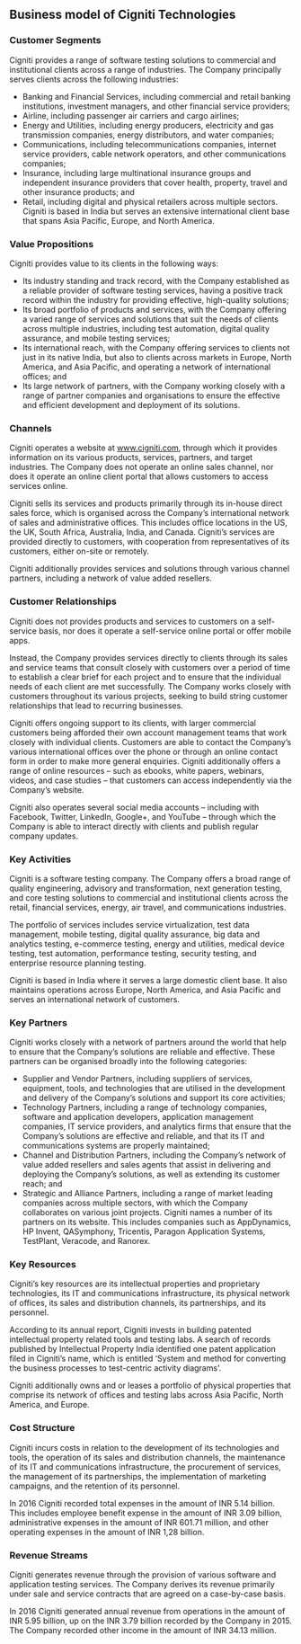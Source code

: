 Business model of Cigniti Technologies
--------------------------------------

 ### Customer Segments

 Cigniti provides a range of software testing solutions to commercial and institutional clients across a range of industries. The Company principally serves clients across the following industries:

  * Banking and Financial Services, including commercial and retail banking institutions, investment managers, and other financial service providers;
 * Airline, including passenger air carriers and cargo airlines;
 * Energy and Utilities, including energy producers, electricity and gas transmission companies, energy distributors, and water companies;
 * Communications, including telecommunications companies, internet service providers, cable network operators, and other communications companies;
 * Insurance, including large multinational insurance groups and independent insurance providers that cover health, property, travel and other insurance products; and
 * Retail, including digital and physical retailers across multiple sectors.
  Cigniti is based in India but serves an extensive international client base that spans Asia Pacific, Europe, and North America.

 ### Value Propositions

 Cigniti provides value to its clients in the following ways:

  * Its industry standing and track record, with the Company established as a reliable provider of software testing services, having a positive track record within the industry for providing effective, high-quality solutions;
 * Its broad portfolio of products and services, with the Company offering a varied range of services and solutions that suit the needs of clients across multiple industries, including test automation, digital quality assurance, and mobile testing services;
 * Its international reach, with the Company offering services to clients not just in its native India, but also to clients across markets in Europe, North America, and Asia Pacific, and operating a network of international offices; and
 * Its large network of partners, with the Company working closely with a range of partner companies and organisations to ensure the effective and efficient development and deployment of its solutions.
  ### Channels

 Cigniti operates a website at www.cigniti.com, through which it provides information on its various products, services, partners, and target industries. The Company does not operate an online sales channel, nor does it operate an online client portal that allows customers to access services online.

 Cigniti sells its services and products primarily through its in-house direct sales force, which is organised across the Company’s international network of sales and administrative offices. This includes office locations in the US, the UK, South Africa, Australia, India, and Canada. Cigniti’s services are provided directly to customers, with cooperation from representatives of its customers, either on-site or remotely.

 Cigniti additionally provides services and solutions through various channel partners, including a network of value added resellers.

 ### Customer Relationships

 Cigniti does not provides products and services to customers on a self-service basis, nor does it operate a self-service online portal or offer mobile apps.

 Instead, the Company provides services directly to clients through its sales and service teams that consult closely with customers over a period of time to establish a clear brief for each project and to ensure that the individual needs of each client are met successfully. The Company works closely with customers throughout its various projects, seeking to build string customer relationships that lead to recurring businesses.

 Cigniti offers ongoing support to its clients, with larger commercial customers being afforded their own account management teams that work closely with individual clients. Customers are able to contact the Company’s various international offices over the phone or through an online contact form in order to make more general enquiries. Cigniti additionally offers a range of online resources – such as ebooks, white papers, webinars, videos, and case studies – that customers can access independently via the Company’s website.

 Cigniti also operates several social media accounts – including with Facebook, Twitter, LinkedIn, Google+, and YouTube – through which the Company is able to interact directly with clients and publish regular company updates.

 ### Key Activities

 Cigniti is a software testing company. The Company offers a broad range of quality engineering, advisory and transformation, next generation testing, and core testing solutions to commercial and institutional clients across the retail, financial services, energy, air travel, and communications industries.

 The portfolio of services includes service virtualization, test data management, mobile testing, digital quality assurance, big data and analytics testing, e-commerce testing, energy and utilities, medical device testing, test automation, performance testing, security testing, and enterprise resource planning testing.

 Cigniti is based in India where it serves a large domestic client base. It also maintains operations across Europe, North America, and Asia Pacific and serves an international network of customers.

 ### Key Partners

 Cigniti works closely with a network of partners around the world that help to ensure that the Company’s solutions are reliable and effective. These partners can be organised broadly into the following categories:

  * Supplier and Vendor Partners, including suppliers of services, equipment, tools, and technologies that are utilised in the development and delivery of the Company’s solutions and support its core activities;
 * Technology Partners, including a range of technology companies, software and application developers, application management companies, IT service providers, and analytics firms that ensure that the Company’s solutions are effective and reliable, and that its IT and communications systems are properly maintained;
 * Channel and Distribution Partners, including the Company’s network of value added resellers and sales agents that assist in delivering and deploying the Company’s solutions, as well as extending its customer reach; and
 * Strategic and Alliance Partners, including a range of market leading companies across multiple sectors, with which the Company collaborates on various joint projects.
  Cigniti names a number of its partners on its website. This includes companies such as AppDynamics, HP Invent, QASymphony, Tricentis, Paragon Application Systems, TestPlant, Veracode, and Ranorex.

 ### Key Resources

 Cigniti’s key resources are its intellectual properties and proprietary technologies, its IT and communications infrastructure, its physical network of offices, its sales and distribution channels, its partnerships, and its personnel.

 According to its annual report, Cigniti invests in building patented intellectual property related tools and testing labs. A search of records published by Intellectual Property India identified one patent application filed in Cigniti’s name, which is entitled ‘System and method for converting the business processes to test-centric activity diagrams’.

 Cigniti additionally owns and or leases a portfolio of physical properties that comprise its network of offices and testing labs across Asia Pacific, North America, and Europe.

 ### Cost Structure

 Cigniti incurs costs in relation to the development of its technologies and tools, the operation of its sales and distribution channels, the maintenance of its IT and communications infrastructure, the procurement of services, the management of its partnerships, the implementation of marketing campaigns, and the retention of its personnel.

 In 2016 Cigniti recorded total expenses in the amount of INR 5.14 billion. This includes employee benefit expense in the amount of INR 3.09 billion, administrative expenses in the amount of INR 601.71 million, and other operating expenses in the amount of INR 1,28 billion.

 ### Revenue Streams

 Cigniti generates revenue through the provision of various software and application testing services. The Company derives its revenue primarily under sale and service contracts that are agreed on a case-by-case basis.

 In 2016 Cigniti generated annual revenue from operations in the amount of INR 5.95 billion, up on the INR 3.79 billion recorded by the Company in 2015. The Company recorded other income in the amount of INR 34.13 million.